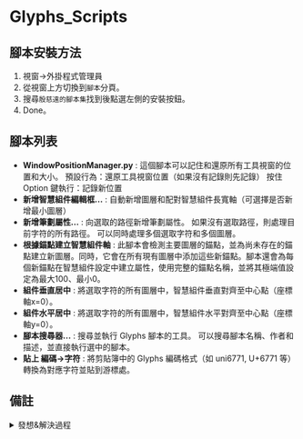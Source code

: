 # Glyphs_Scripts

## 腳本安裝方法

1. 視窗->外掛程式管理員
2. 從視窗上方切換到`腳本`分頁。
3. 搜尋`殷慈遠的腳本集`找到後點選左側的安裝按鈕。
4. Done。

## 腳本列表

- **WindowPositionManager.py** : 這個腳本可以記住和還原所有工具視窗的位置和大小。
預設行為：還原工具視窗位置（如果沒有記錄則先記錄）
按住 Option 鍵執行：記錄新位置
- **新增智慧組件編輯框...** : 自動新增圖層和配對智慧組件長寬軸（可選擇是否新增最小圖層）
- **新增筆劃屬性...** : 向選取的路徑新增筆劃屬性。
如果沒有選取路徑，則處理目前字符的所有路徑。
可以同時處理多個選取字符和多個圖層。
- **根據錨點建立智慧組件軸** : 此腳本會檢測主要圖層的錨點，並為尚未存在的錨點建立新圖層。同時，它會在所有現有圖層中添加這些新錨點。腳本還會為每個新錨點在智慧組件設定中建立屬性，使用完整的錨點名稱，並將其極端值設定為最大100、最小0。
- **組件垂直居中** : 將選取字符的所有圖層中，智慧組件垂直對齊至中心點（座標軸x=0）。
- **組件水平居中** : 將選取字符的所有圖層中，智慧組件水平對齊至中心點（座標軸y=0）。
- **腳本搜尋器...** : 搜尋並執行 Glyphs 腳本的工具。
可以搜尋腳本名稱、作者和描述，並直接執行選中的腳本。
- **貼上 編碼→字符** : 將剪貼簿中的 Glyphs 編碼格式（如 uni6771, U+6771 等）轉換為對應字符並貼到游標處。

## 備註

<details> <summary>發想&解決過程</summary>

這兩天花了一些時間研究 Glyphs 的腳本語法，對於去年曾經提到智慧型部件設定繁瑣的問題終於解決了。在此分享一下我的解決歷程。

---

在我去年對於這個問題錄製了 [發問影片](https://youtu.be/A97dZtYgmAA) 總之就是為了製作可變形的智慧型部件需要新增圖層、為它們命名、設定軸屬性和配對圖層，太多繁瑣的步驟希望能透過腳本快速完成。

這是我在 Glyphs 論壇的 [發問主題](https://forum.glyphsapp.com/t/about-the-height-and-width-values-of-smart-component/20402)。

---

我把腳本拆成兩個部分解決，圖層部分以及智慧型部件設定的部分。

---

圖層部分我參考了 [mekkablue 腳本集](https://github.com/mekkablue/Glyphs-Scripts) 裡面的 Insert Layers 腳本（在 Interpolation 分類中），作者將選項寫成一套ＵＩ，我只截取了生成的部分改成符合自己需求的語法


---

最後是智慧型部件設定的部分，起先我找到了官網提供的語法集，裡面確實提供了我需要的功能：[設定軸屬性](https://docu.glyphsapp.com/#GSGlyph.smartComponentAxes) 和 [配對圖層](https://docu.glyphsapp.com/#GSLayer.smartComponentPoleMapping)。


但是設定軸屬性的部分，我複製了範例的語法卻在 Glyphs 中無法順利運行。於是我用語法中的幾個關鍵字在官方論壇中尋找，發現了這篇文章。

時間來到今年中，中國的設計師提出了相同的 [發問主題](https://forum.glyphsapp.com/t/automate-script-for-layer-settings-of-smart-component/23011/6)，或許是問題描述的比較完整所以得到了解決。

裡面提供的語法成為我需要的腳本最後一塊拼圖，這個腳本終於能在未來的造字過程中成功幫我省下很多時間。

</details>
